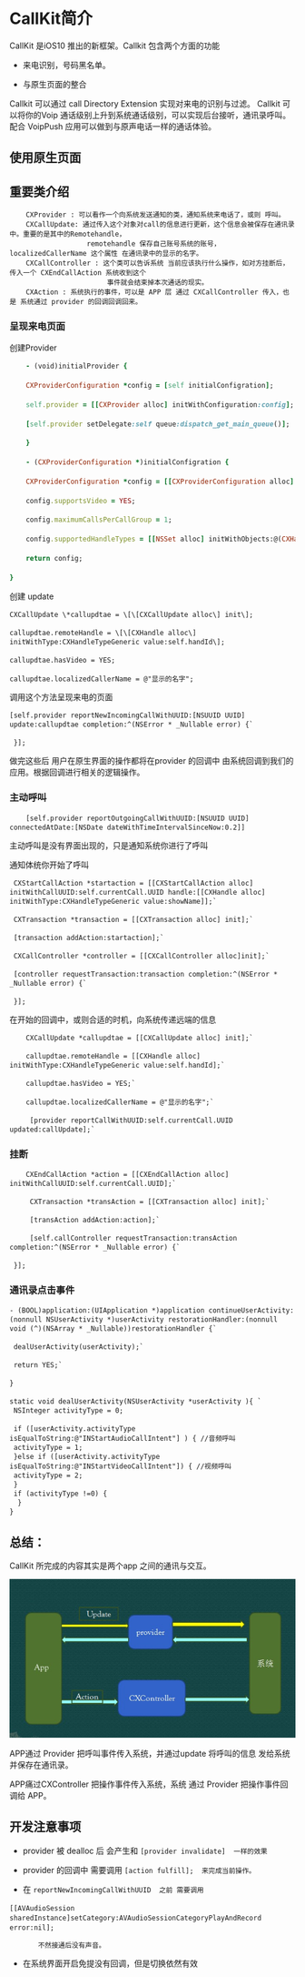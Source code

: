 # CallKit简介

CallKit 是iOS10 推出的新框架。Callkit 包含两个方面的功能

* 来电识别，号码黑名单。

* 与原生页面的整合


Callkit 可以通过 call Directory Extension 实现对来电的识别与过滤。
Callkit 可以将你的Voip 通话级别上升到系统通话级别，可以实现后台接听，通讯录呼叫。
            配合 VoipPush 应用可以做到与原声电话一样的通话体验。

## 使用原生页面

## 重要类介绍

```
    CXProvider : 可以看作一个向系统发送通知的类，通知系统来电话了，或则 呼叫。 
    CXCallUpdate: 通过传入这个对象对call的信息进行更新，这个信息会被保存在通讯录中。重要的是其中的Remotehandle，
                   remotehandle 保存自己账号系统的账号， localizedCallerName 这个属性 在通讯录中的显示的名字。 
    CXCallController : 这个类可以告诉系统 当前应该执行什么操作，如对方挂断后，传入一个 CXEndCallAction 系统收到这个
                        事件就会结束掉本次通话的现实。 
    CXAction : 系统执行的事件，可以是 APP 层 通过 CXCallController 传入，也是 系统通过 provider 的回调回调回来。

```

### 呈现来电页面

创建Provider

```ruby
    - (void)initialProvider {

    CXProviderConfiguration *config = [self initialConfigration];

    self.provider = [[CXProvider alloc] initWithConfiguration:config];

    [self.provider setDelegate:self queue:dispatch_get_main_queue()];

    }

    - (CXProviderConfiguration *)initialConfigration {

    CXProviderConfiguration *config = [[CXProviderConfiguration alloc]    initWithLocalizedName:self.appName];

    config.supportsVideo = YES;

    config.maximumCallsPerCallGroup = 1;

    config.supportedHandleTypes = [[NSSet alloc] initWithObjects:@(CXHandleTypePhoneNumber), nil];

    return config;

}

```

创建 update

```
CXCallUpdate \*callupdtae = \[\[CXCallUpdate alloc\] init\];

callupdtae.remoteHandle = \[\[CXHandle alloc\] initWithType:CXHandleTypeGeneric value:self.handId\];

callupdtae.hasVideo = YES;

callupdtae.localizedCallerName = @"显示的名字";
```

调用这个方法呈现来电的页面

    [self.provider reportNewIncomingCallWithUUID:[NSUUID UUID] update:callupdtae completion:^(NSError * _Nullable error) {`

     }];

做完这些后 用户在原生界面的操作都将在provider 的回调中 由系统回调到我们的应用。根据回调进行相关的逻辑操作。

### 主动呼叫

```
    [self.provider reportOutgoingCallWithUUID:[NSUUID UUID] connectedAtDate:[NSDate dateWithTimeIntervalSinceNow:0.2]] 
```

主动呼叫是没有界面出现的，只是通知系统你进行了呼叫

通知体统你开始了呼叫

     CXStartCallAction *startaction = [[CXStartCallAction alloc] initWithCallUUID:self.currentCall.UUID handle:[[CXHandle alloc] initWithType:CXHandleTypeGeneric value:showName]];`

     CXTransaction *transaction = [[CXTransaction alloc] init];`

     [transaction addAction:startaction];`

     CXCallController *controller = [[CXCallController alloc]init];`

     [controller requestTransaction:transaction completion:^(NSError * _Nullable error) {`

     }];

在开始的回调中，或则合适的时机，向系统传递远端的信息

        CXCallUpdate *callupdtae = [[CXCallUpdate alloc] init];`

        callupdtae.remoteHandle = [[CXHandle alloc] initWithType:CXHandleTypeGeneric value:self.handId];`

        callupdtae.hasVideo = YES;`

        callupdtae.localizedCallerName = @"显示的名字";`

         [provider reportCallWithUUID:self.currentCall.UUID updated:callUpdate];`

### 挂断

        CXEndCallAction *action = [[CXEndCallAction alloc] initWithCallUUID:self.currentCall.UUID];`

         CXTransaction *transAction = [[CXTransaction alloc] init];`

         [transAction addAction:action];`

         [self.callController requestTransaction:transAction completion:^(NSError * _Nullable error) {`

     }];

### 通讯录点击事件

    - (BOOL)application:(UIApplication *)application continueUserActivity:(nonnull NSUserActivity *)userActivity restorationHandler:(nonnull void (^)(NSArray * _Nullable))restorationHandler {`

     dealUserActivity(userActivity);`

     return YES;`

    } 

    static void dealUserActivity(NSUserActivity *userActivity ){ `
     NSInteger activityType = 0;

     if ([userActivity.activityType isEqualToString:@"INStartAudioCallIntent"] ) { //音频呼叫
     activityType = 1;
     }else if ([userActivity.activityType isEqualToString:@"INStartVideoCallIntent"]) { //视频呼叫
     activityType = 2;
     }
     if (activityType !=0) {
      }
    }

## 总结：

CallKit 所完成的内容其实是两个app 之间的通讯与交互。

![](/Callkit.png)

APP通过 Provider 把呼叫事件传入系统，并通过update 将呼叫的信息 发给系统并保存在通讯录。

APP痛过CXController 把操作事件传入系统，系统 通过 Provider 把操作事件回调给 APP。

## 开发注意事项

* provider 被 dealloc 后 会产生和  `[provider invalidate]  一样的效果`

* provider 的回调中 需要调用 `[action fulfill];  来完成当前操作。`

* 在  `reportNewIncomingCallWithUUID  之前 需要调用`


`[[AVAudioSession sharedInstance]setCategory:AVAudioSessionCategoryPlayAndRecord error:nil];`

```
       不然接通后没有声音。
```

* 在系统界面开启免提没有回调，但是切换依然有效

